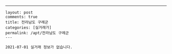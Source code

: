 ---
    layout: post
    comments: true
    title: 전라남도 구례군
    categories: [실거래가]
    permalink: /apt/전라남도 구례군
    ---

    2021-07-01 실거래 정보가 없습니다.

    